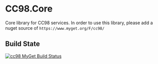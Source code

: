 # CC98.Core
Core library for CC98 services. In order to use this library, please add a nuget source of `https://www.myget.org/F/cc98/`
## Build State
[![cc98 MyGet Build Status](https://www.myget.org/BuildSource/Badge/cc98?identifier=6a7ad896-8042-44c0-a42f-9d52a7c53ae8)](https://www.myget.org/)
